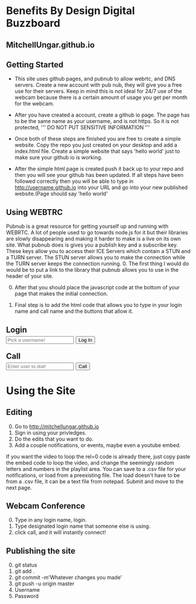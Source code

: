 # Benefits By Design Digital Buzzboard
MitchellUngar.github.io
-----------------------
Getting Started
---------------
* This site uses github pages, and pubnub to allow webrtc, and DNS servers. 
  Create a new account with pub nub, they will give you a free use for their servers.
  Keep in mind this is not ideal for 24/7 use of the webcam because there is a certain amount of usage 
  you get per month for the webcam.

* After you have created a account, create a github io page. The page has to be the same
  name as your username, and is not https. So it is not protected, 
  '''
  DO NOT PUT SENSITIVE INFORMATION
  '''

* Once both of these steps are finished you are free to create a simple website. Copy the repo you just 
  created on your desktop and add a index.html file. Create a simple website that says 'hello world'
  just to make sure your github io is working. 

* After the simple html page is created push it back up to your repo and then you will see your github
  has been updated. If all steps have been followed correctly then you will be able to type in 
  http://username.github.io into your URL and go into your new published website.(Page should say
  'hello world'

Using WEBTRC
------------
Pubnub is a great resource for getting yourself up and running with WEBRTC. A lot of people used to go
towards node.js for it but their libraries are slowly disappearing and making it harder to make is a 
live on its own site. 
What pubnub does is gives you a publish key and a subscribe key. These keys allow you to access their
ICE Servers which contain a STUN and a TURN server. The STUN server allows you to make the connection
while the TURN server keeps the connection running. 
0. The first thing I would do would be to put a link to the library that pubnub allows you to use in
   the header of your site. 

<script src="https://cdn.pubnub.com/pubnub.min.js"></script>

0. After that you should place the javascript code at the bottom of your page that makes the initial 
   connection.

    <script type="text/javascript">
      /*Creates new video object in vid-box container*/
      var video_out = document.getElementById("vid-box");
      /*Using pubnub to grab the publish key and the subscribe key*/
      function login(form) {
        var phone = window.phone = PHONE({
            number        : form.username.value || "Anonymous", // listen on username line else Anonymous
            publish_key   : 'PUT YOUR PUBLISH KEY HERE!!!!!!!!!!!!',
            subscribe_key : 'PUT YOUR SUBSCRIBE KEY HERE!!!!!!!!!!',
        });
    /*If the connection works with the login text box goes green*/
        phone.ready(function(){ form.username.style.background="#55ff5b"; });
        phone.receive(function(session){
            session.connected(function(session) { video_out.appendChild(session.video); });
            session.ended(function(session) { video_out.innerHTML=''; });
        });
        return false;   // So the form does not submit.
    }
    /*Making a new call, if you are not logged in it will warn you*/
    function makeCall(form){
        if (!window.phone) alert("Login First!");
        else phone.dial(form.number.value);
        return false;
    }
    </script>

0. Final step is to add the html code that allows you to type in your login name and call name 
   and the buttons that allow it.

<!--Login button and text box-->
 <h2 class = "LoginFormTitle">Login
 <form name="loginForm" id="login" action="#" onsubmit="return login(this);">
 <input type="text" class="LoginForm" name="username" id="username" placeholder="Pick a username!" autocomplete="off" />
 <input type="submit" class="LoginForm" name="login_submit" value="Log In">
 </form>
  <!--Call button and text box-->
   Call
   <form name="callForm" id="call" action="#" onsubmit="return makeCall(this);">
   <input type="text" class="LoginForm" name="number" placeholder="Enter user to dial!" autocomplete="off" />
   <input type="submit" class="LoginForm" value="Call"/>
 </form></h2>

# Using the Site

Editing
-------
0. Go to http://mitchellungar.github.io
0. Sign in using your privledges.
0. Do the edits that you want to do.
0. Add a couple notifications, or events, maybe even a youtube embed.

If you want the video to loop the rel=0 code is already there, just 
copy paste the embed code to loop the video, and change the seemingly
random letters and numbers in the playlist area. 
You can save to a .csv file for your notifications, or load from a 
preexisting file. The load doesn't have to be from a .csv file, it can
be a text file from notepad. 
Submit and move to the next page. 

Webcam Conference
-----------------
0. Type in any login name, login.
0. Type designated login name that someone else is using.
0. click call, and it will instantly connect!

Publishing the site
-------------------
0. git status
0. git add .
0. git commit -m'Whatever changes you made'
0. git push -u origin master
0. Username
0. Password 


